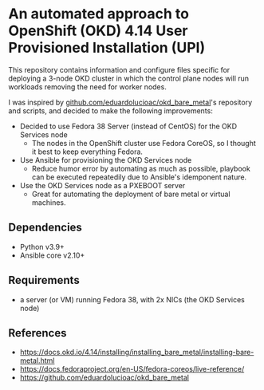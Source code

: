 # An automated approach to OpenShift (OKD) 4.14 User Provisioned Installation (UPI)

This repository contains information and configure files specific for deploying a 3-node OKD cluster in which the control plane nodes will run workloads removing the need for worker nodes.

I was inspired by [github.com/eduardolucioac/okd_bare_metal](https://github.com/eduardolucioac/okd_bare_metal)'s repository and scripts, and decided to make the following improvements:

* Decided to use Fedora 38 Server (instead of CentOS) for the OKD Services node
  * The nodes in the OpenShift cluster use Fedora CoreOS, so I thought it best to keep everything Fedora.
* Use Ansible for provisioning the OKD Services node
  * Reduce humor error by automating as much as possible, playbook can be executed repeatedily due to Ansible's idemponent nature.
* Use the OKD Services node as a PXEBOOT server
  * Great for automating the deployment of bare metal or virtual machines.


## Dependencies

* Python v3.9+
* Ansible core v2.10+

## Requirements

* a server (or VM) running Fedora 38, with 2x NICs (the OKD Services node)

## References
* https://docs.okd.io/4.14/installing/installing_bare_metal/installing-bare-metal.html
* https://docs.fedoraproject.org/en-US/fedora-coreos/live-reference/
* https://github.com/eduardolucioac/okd_bare_metal
